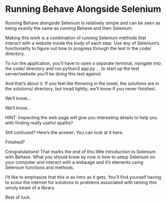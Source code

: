 # Running Behave Alongside Selenium

Running Behave alongside Selenium is relatively simple and can be seen as being exactly the same as running Behave and then Selenium.

Making this work is a combination of running Selenium methods that interact with a website inside the body of each step. Use any of Selenium’s functionality to figure out how to progress through the test in the code/ directory.

To run the application, you’ll have to open a separate terminal, navigate into the code/ directory and run 
	python3 app.py
… to start up the test server/website you’ll be doing this test against.

And that’s about it. If you feel like throwing in the towel, the solutions are in the solutions/ directory, but tread lightly; we’ll know if you never finished..

We’ll know…



We’ll know…


HINT: Inspecting the web page will give you interesting details to help you with finding really useful xpaths?

Still confused? Here’s the answer; You can look at it here.

Finished?

Congratulations! That marks the end of this little introduction to Selenium with Behave. What you should know by now is how to setup Selenium on your computer and interact with a webpage and it’s elements using Selenium functions and methods.

I’d like to emphasize that this is as intro as it gets. You’ll find yourself having to scour the internet for solutions to problems associated with taming this unruly beast of a library.

Best of luck.

